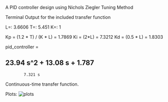 A PID controller design using Nichols Ziegler Tuning Method

Terminal Output for the included transfer function

L=: 3.6606
T=: 5.451
K=: 1

Kp = (1.2 * T) / (K * L) = 1.7869
Ki = (2*L) = 7.3212
Kd = (0.5 *  L) = 1.8303

pid_controller =
 
  23.94 s^2 + 13.08 s + 1.787
  ---------------------------
            7.321 s
 
Continuous-time transfer function.

Plots:
![plots](https://github.com/ZOBARCIK/NicholsZieglerPID/assets/119112572/9617b4a0-aed2-4225-8d44-a42b65680f3e)
